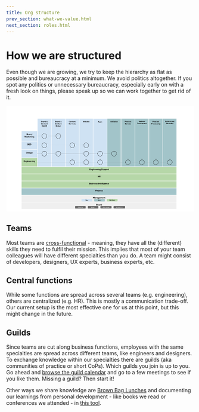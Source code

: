 ```yaml
---
title: Org structure
prev_section: what-we-value.html
next_section: roles.html
---
```


# How we are structured

Even though we are growing, we try to keep the hierarchy as flat as possible and bureaucracy at a minimum. We avoid politics altogether. If you spot any politics or unnecessary bureaucracy, especially early on with a fresh look on things, please speak up so we can work together to get rid of it.

![Org Chart](../assets/OrgChart.png)

## Teams

Most teams are [cross-functional](http://engineering.stylight.com/formed-cross-functional-business-teams/) - meaning, they have all the (different) skills they need to fulfil their mission. This implies that most of your team colleagues will have different specialties than you do. A team might consist of developers, designers, UX experts, business experts, etc.

## Central functions

While some functions are spread across several teams (e.g. engineering), others are centralized (e.g. HR). This is mostly a communication trade-off. Our current setup is the most effective one for us at this point, but this might change in the future.

## Guilds

Since teams are cut along business functions, employees with the same specialties are spread across different teams, like engineers and designers. To exchange knowledge within our specialties there are guilds (aka communities of practice or short CoPs). Which guilds you join is up to you. Go ahead and [browse the guild calendar](https://www.google.com/calendar/render?cid=stylight.de_3sci6nglq00utd2d6ocdml1938@group.calendar.google.com) and go to a few meetings to see if you like them. Missing a guild? Then start it!

Other ways we share knowledge are [Brown Bag Lunches](http://engineering.stylight.com/run-brown-bag-lunches/) and documenting our learnings from personal development - like books we read or conferences we attended - in [this tool](http://participativeorg.meteor.com?domain=stylight-com).
